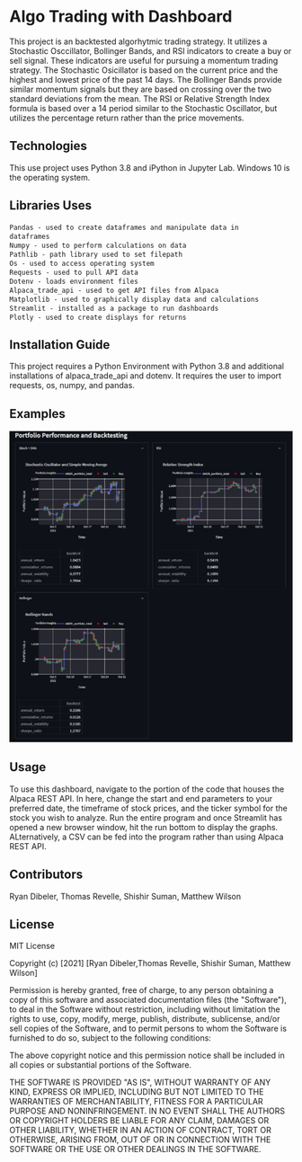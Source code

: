 # Algo Trading with Dashboard

This project is an backtested algorhytmic trading strategy.  It utilizes a Stochastic Osccillator, Bollinger Bands, and RSI indicators to create a buy or sell signal.  These indicators are useful for pursuing a momentum trading strategy.  The Stochastic Osicillator is based on the current price and the highest and lowest price of the past 14 days.  The Bollinger Bands provide similar momentum signals but they are based on crossing over the two standard deviations from the mean. The RSI or Relative Strength Index formula is based over a 14 period similar to the Stochastic Oscillator, but utilizes the percentage return rather than the price movements. 

## Technologies
This use project uses Python 3.8 and iPython in Jupyter Lab.  Windows 10 is the operating system.

## Libraries Uses
    
    Pandas - used to create dataframes and manipulate data in    dataframes
    Numpy - used to perform calculations on data
    Pathlib - path library used to set filepath
    Os - used to access operating system
    Requests - used to pull API data
    Dotenv - loads environment files
    Alpaca_trade_api - used to get API files from Alpaca
    Matplotlib - used to graphically display data and calculations
    Streamlit - installed as a package to run dashboards
    Plotly - used to create displays for returns 
    

## Installation Guide
This project requires a Python Environment with Python 3.8 and additional installations of alpaca_trade_api and dotenv.  It requires the user to import requests, os, numpy, and pandas. 


## Examples
![](./Images/dashboard.JPG)



## Usage

To use this dashboard, navigate to the portion of the code that houses the Alpaca REST API.  In here, change the start and end parameters to your preferred date, the timeframe of stock prices, and the ticker symbol for the stock you wish to analyze.  Run the entire program and once Streamlit has opened a new browser window, hit the run bottom to display the graphs. ALternatively, a CSV can be fed into the program rather than using Alpaca REST API. 


## Contributors
Ryan Dibeler, Thomas Revelle, Shishir Suman, Matthew Wilson

## License
MIT License

Copyright (c) [2021] [Ryan Dibeler,Thomas Revelle, Shishir Suman, Matthew Wilson]

Permission is hereby granted, free of charge, to any person obtaining a copy
of this software and associated documentation files (the "Software"), to deal
in the Software without restriction, including without limitation the rights
to use, copy, modify, merge, publish, distribute, sublicense, and/or sell
copies of the Software, and to permit persons to whom the Software is
furnished to do so, subject to the following conditions:

The above copyright notice and this permission notice shall be included in all
copies or substantial portions of the Software.

THE SOFTWARE IS PROVIDED "AS IS", WITHOUT WARRANTY OF ANY KIND, EXPRESS OR
IMPLIED, INCLUDING BUT NOT LIMITED TO THE WARRANTIES OF MERCHANTABILITY,
FITNESS FOR A PARTICULAR PURPOSE AND NONINFRINGEMENT. IN NO EVENT SHALL THE
AUTHORS OR COPYRIGHT HOLDERS BE LIABLE FOR ANY CLAIM, DAMAGES OR OTHER
LIABILITY, WHETHER IN AN ACTION OF CONTRACT, TORT OR OTHERWISE, ARISING FROM,
OUT OF OR IN CONNECTION WITH THE SOFTWARE OR THE USE OR OTHER DEALINGS IN THE
SOFTWARE.
